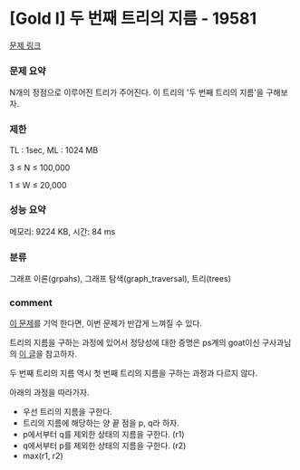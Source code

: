 
# [Gold I] 두 번째 트리의 지름 - 19581

[문제 링크](https://www.acmicpc.net/problem/19581)

### 문제 요약

<p> N개의 정점으로 이루어진 트리가 주어진다. 이 트리의 '두 번째 트리의 지름'을 구해보자. </p>

### 제한

TL : 1sec, ML : 1024 MB

3 ≤ N ≤ 100,000

1 ≤ W ≤ 20,000

### 성능 요약

메모리: 9224 KB, 시간: 84 ms

### 분류

그래프 이론(grpahs), 그래프 탐색(graph_traversal), 트리(trees)

### comment

[이 문제](https://www.acmicpc.net/problem/1167)를 기억 한다면, 이번 문제가 반갑게 느껴질 수 있다.

트리의 지름을 구하는 과정에 있어서 정당성에 대한 증명은 ps계의 goat이신 구사과님의 [이 글](https://koosaga.com/14)을 참고하자.

두 번째 트리의 지름 역시 첫 번째 트리의 지름을 구하는 과정과 다르지 않다.

아래의 과정을 따라가자.

* 우선 트리의 지름을 구한다.
* 트리의 지름에 해당하는 양 끝 점을 p, q라 하자.
* p에서부터 q를 제외한 상태의 지름을 구한다. (r1)
* q에서부터 p를 제외한 상태의 지름을 구한다. (r2)
* max(r1, r2)
